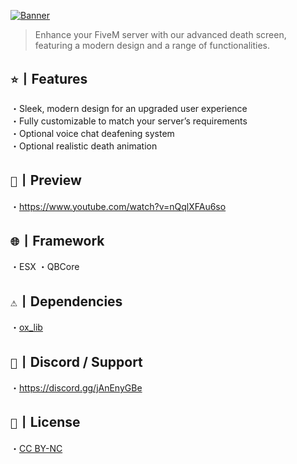 [![Banner](https://i.imgur.com/AWqiqmn.png)](https://discord.gg/jAnEnyGBe)
> Enhance your FiveM server with our advanced death screen, featuring a modern design and a range of functionalities.

## ` ⭐ `丨Features
・Sleek, modern design for an upgraded user experience<br>・Fully customizable to match your server’s requirements<br>・Optional voice chat deafening system<br>・Optional realistic death animation

## ` 📸 `丨Preview
・https://www.youtube.com/watch?v=nQqlXFAu6so

## ` 🌐 `丨Framework
・ESX
・QBCore

## ` ⚠️ `丨Dependencies
・[ox_lib](https://github.com/overextended/ox_lib/releases/)

## ` 🔗 `丨Discord / Support
・https://discord.gg/jAnEnyGBe

## ` 📄 `丨License
・[CC BY-NC](https://creativecommons.org/licenses/by-nc/4.0/)
